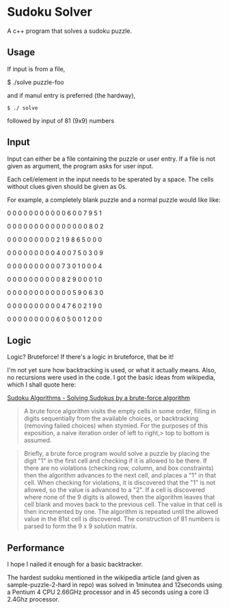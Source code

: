 Sudoku Solver
=============

A c++ program that solves a sudoku puzzle.

Usage
-----

If input is from a file,

   $ ./solve puzzle-foo

and if manul entry is preferred (the hardway),

    $ ./ solve

followed by input of 81 (9x9) numbers

Input
-----

Input can either be a file containing the puzzle or user entry.
If a file is not given as argument, the program asks for user input.

Each cell/element in the input needs to be sperated by a space. The cells
without clues given should be given as 0s.

For example, a completely blank puzzle and a normal puzzle would like like:

  0 0 0 0 0 0 0 0 0      0 0 6 0 0 7 9 5 1

  0 0 0 0 0 0 0 0 0      0 0 0 0 0 0 8 0 2

  0 0 0 0 0 0 0 0 0      2 1 9 8 6 5 0 0 0

  0 0 0 0 0 0 0 0 0      4 0 0 7 5 0 3 0 9

  0 0 0 0 0 0 0 0 0      0 7 3 0 1 0 0 0 4

  0 0 0 0 0 0 0 0 0      0 8 2 9 0 0 0 1 0

  0 0 0 0 0 0 0 0 0      0 0 0 5 9 0 6 3 0

  0 0 0 0 0 0 0 0 0      0 4 7 6 0 2 1 9 0

  0 0 0 0 0 0 0 0 0      6 0 5 0 0 1 2 0 0



Logic
-----
Logic? Bruteforce! If there's a logic in bruteforce, that be it!

I'm not yet sure how backtracking is used, or what it actually means.
Also, no recursions were used in the code. I got the basic ideas from wikipedia,
which I shall quote here:

[Sudoku Algorithms - Solving Sudokus by a brute-force algorithm](http://en.wikipedia.org/wiki/Sudoku_algorithms#Solving_Sudokus_by_a_brute-force_algorithm)

> A brute force algorithm visits the empty cells in some order, filling in
> digits sequentially from the available choices, or backtracking
> (removing failed choices) when stymied. For the purposes of this exposition,
> a naive iteration order of left to right,> top to bottom is assumed.

> Briefly, a brute force program would solve a puzzle by placing the digit "1"
> in the first cell and checking if it is allowed to be there. If there are no
> violations (checking row, column, and box constraints) then the algorithm
> advances to the next cell, and places a "1" in that cell. When checking
> for violations, it is discovered that the "1" is not allowed, so the value is
> advanced to a "2". If a cell is discovered where none of the 9 digits is
> allowed, then the algorithm leaves that cell blank and moves back to the
> previous cell. The value in that cell is then incremented by one. The
> algorithm is repeated until the allowed value in the 81st cell is discovered.
> The construction of 81 numbers is parsed to form the 9 x 9 solution matrix.


Performance
-----------
I hope I nailed it enough for a basic backtracker.

The hardest sudoku mentioned in the wikipedia article (and given as 
sample-puzzle-2-hard in repo) was solved in 1minutea and 12seconds using a Pentium 4 CPU 2.66GHz processor
and in 45 seconds using a core i3 2.4Ghz processor.
